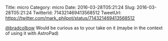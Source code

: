 Title: micro
Category: micro
Date: 2016-03-28T05:21:24
Slug: 2016-03-28T05:21:24
TwitterId: 714321469413568512
TweetUrl: https://twitter.com/mark_philpot/status/714321469413568512

[@bradcolbow](https://twitter.com/bradcolbow) Would be curious as to your take on it (maybe in the context of using it with AstroPad)